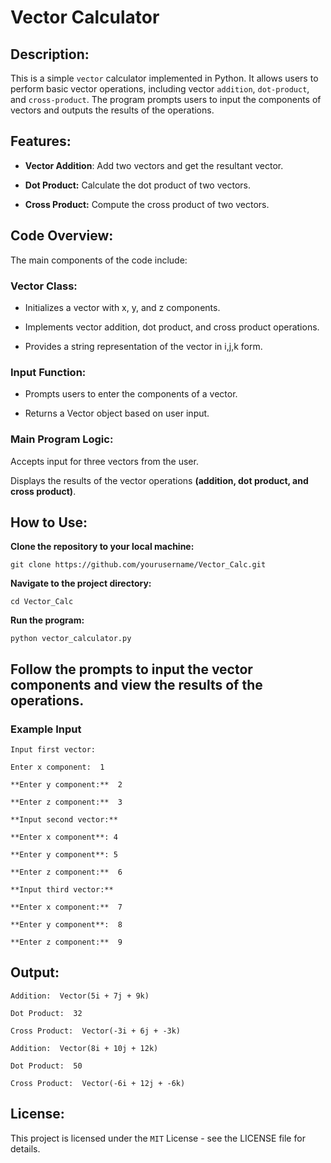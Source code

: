 # Vector Calculator

## **Description**:

This is a simple `vector` calculator implemented in Python. It allows users to perform basic vector operations, including vector `addition`, `dot-product`, and `cross-product`. The program prompts users to input the components of vectors and outputs the results of the operations.

## **Features**:

- **Vector Addition**:  Add two vectors and get the resultant vector.

- **Dot Product:**  Calculate the dot product of two vectors.

- **Cross Product:**  Compute the cross product of two vectors.

## **Code Overview**:

The main components of the code include:

### **Vector Class:**

- Initializes a vector with x, y, and z components.

- Implements vector addition, dot product, and cross product operations.

- Provides a string representation of the vector in i,j,k form.

### **Input Function:**

- Prompts users to enter the components of a vector.

- Returns a Vector object based on user input.

### **Main Program Logic:**

Accepts input for three vectors from the user.

Displays the results of the vector operations **(addition, dot product, and cross product)**.

## How to Use:

**Clone the repository to your local machine:** 

    git clone https://github.com/yourusername/Vector_Calc.git

**Navigate to the project directory:**

    cd Vector_Calc

**Run the program:** 

    python vector_calculator.py

## Follow the prompts to input the vector components and view the results of the operations.

### **Example Input**

    Input first vector:

    Enter x component:  1

    **Enter y component:**  2

    **Enter z component:**  3

    **Input second vector:**

    **Enter x component**: 4

    **Enter y component**: 5

    **Enter z component:**  6

    **Input third vector:**

    **Enter x component:**  7

    **Enter y component**:  8

    **Enter z component:**  9

## Output: 

    Addition:  Vector(5i + 7j + 9k)

    Dot Product:  32

    Cross Product:  Vector(-3i + 6j + -3k)

    Addition:  Vector(8i + 10j + 12k)

    Dot Product:  50

    Cross Product:  Vector(-6i + 12j + -6k)

## **License**:

This project is licensed under the `MIT` License - see the LICENSE file for details.
